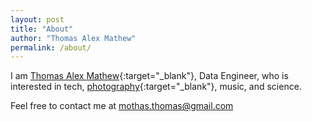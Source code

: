 ```yaml
---
layout: post
title: "About"
author: "Thomas Alex Mathew"
permalink: /about/
---
```


I am [Thomas Alex Mathew](https://www.linkedin.com/in/thomasalexmathew/){:target="_blank"}, Data Engineer, who is interested in tech, [photography](https://www.instagram.com/mothas_/){:target="_blank"}, music, and science.

Feel free to contact me at mothas.thomas@gmail.com
